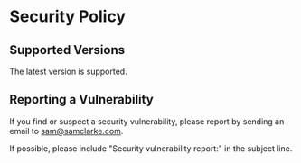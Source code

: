 # Security Policy

## Supported Versions

The latest version is supported.

## Reporting a Vulnerability

If you find or suspect a security vulnerability, please report by sending an email to sam@samclarke.com.

If possible, please include "Security vulnerability report:" in the subject line.
